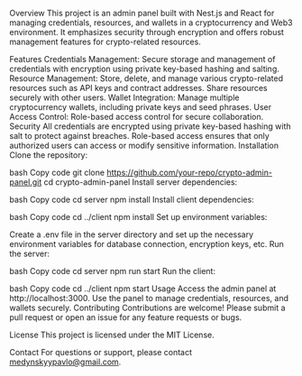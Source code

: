 Overview
This project is an admin panel built with Nest.js and React for managing credentials, resources, and wallets in a cryptocurrency and Web3 environment. It emphasizes security through encryption and offers robust management features for crypto-related resources.

Features
Credentials Management:
Secure storage and management of credentials with encryption using private key-based hashing and salting.
Resource Management:
Store, delete, and manage various crypto-related resources such as API keys and contract addresses.
Share resources securely with other users.
Wallet Integration:
Manage multiple cryptocurrency wallets, including private keys and seed phrases.
User Access Control:
Role-based access control for secure collaboration.
Security
All credentials are encrypted using private key-based hashing with salt to protect against breaches.
Role-based access ensures that only authorized users can access or modify sensitive information.
Installation
Clone the repository:

bash
Copy code
git clone https://github.com/your-repo/crypto-admin-panel.git
cd crypto-admin-panel
Install server dependencies:

bash
Copy code
cd server
npm install
Install client dependencies:

bash
Copy code
cd ../client
npm install
Set up environment variables:

Create a .env file in the server directory and set up the necessary environment variables for database connection, encryption keys, etc.
Run the server:

bash
Copy code
cd server
npm run start
Run the client:

bash
Copy code
cd ../client
npm start
Usage
Access the admin panel at http://localhost:3000.
Use the panel to manage credentials, resources, and wallets securely.
Contributing
Contributions are welcome! Please submit a pull request or open an issue for any feature requests or bugs.

License
This project is licensed under the MIT License.

Contact
For questions or support, please contact medynskyypavlo@gmail.com.

